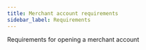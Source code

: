 ```yaml
---
title: Merchant account requirements
sidebar_label: Requirements
---
```


Requirements for opening a merchant account
